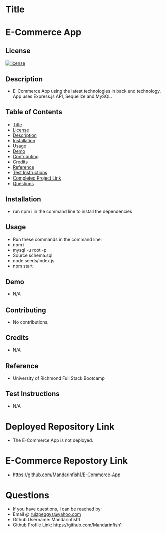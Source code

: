 # Title

# E-Commerce App

## License

[![license](https://img.shields.io/badge/License-MIT-green)](https://opensource.org/licenses/MIT)

## Description

- E-Commerce App using the latest technologies in back end technology. App uses Express.js API, Sequelize and MySQL.

## Table of Contents

- [Title](#title)
- [License](#license)
- [Description](#description)
- [Installation](#installation)
- [Usage](#usage)
- [Demo](#demo)
- [Contributing](#contributing)
- [Credits](#credits)
- [Reference](#reference)
- [Test Instructions](#test-instructions)
- [Completed Project Link](#completed-project-link)
- [Questions](#questions)

## Installation

- run npm i in the command line to install the dependencies

## Usage

- Run these commands in the command line:
- npm i
- mysql -u root -p
- Source schema.sql
- node seeds/index.js
- npm start

## Demo

- N/A

## Contributing

- No contributions.

## Credits

- N/A

## Reference

- University of Richmond Full Stack Bootcamp

## Test Instructions

- N/A

# Deployed Repository Link

- The E-Commerce App is not deployed.

# E-Commerce Repostory Link

- https://github.com/Mandarinfish1/E-Commerce-App

# Questions

- If you have questions, I can be reached by:
- Email @ ruizpeggys@yahoo.com
- Github Username: Mandarinfish1
- Github Profile Link: https://github.com/Mandarinfish1
